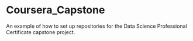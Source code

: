 # Coursera_Capstone
An example of how to set up repositories for the Data Science Professional Certificate capstone project.
